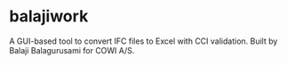 # balajiwork

A GUI-based tool to convert IFC files to Excel with CCI validation. Built by Balaji Balagurusami for COWI A/S.
